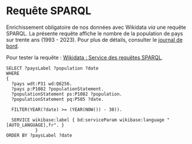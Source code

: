 # Requête SPARQL

Enrichissement obligatoire de nos données avec Wikidata _via_ une requête SPARQL. La présente requête affiche le nombre de la population de pays sur trente ans (1993 - 2023). Pour plus de détails, consulter le [journal de bord](Journal-de-bord/Journal-de-bord.pdf).

Pour tester la requête : [Wikidata : Service des requêtes SPARQL](https://query.wikidata.org/).

```sparql
SELECT ?paysLabel ?population ?date
WHERE
{
  ?pays wdt:P31 wd:Q6256.
  ?pays p:P1082 ?populationStatement.
  ?populationStatement ps:P1082 ?population.
  ?populationStatement pq:P585 ?date.
  
  FILTER(YEAR(?date) >= (YEAR(NOW()) - 30)).
  
  SERVICE wikibase:label { bd:serviceParam wikibase:language "[AUTO_LANGUAGE],fr". }
           }
ORDER BY ?paysLabel ?date
```
